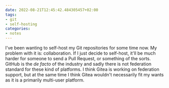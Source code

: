 ```yaml
---
date: 2022-08-21T12:45:42.484305457+02:00
tags:
- git
- self-hosting
categories:
- notes
---
```


I've been wanting to self-host my Git repositories for some time now. My problem with it is: collaboration. If I just decide to self-host, it'll be much harder for someone to send a Pull Request, or something of the sorts. GitHub is the _de facto_ of the industry and sadly there is not federation standard for these kind of platforms. I think Gitea is working on federation support, but at the same time I think Gitea wouldn't necessarily fit my wants as it is a primarily multi-user platform.
